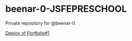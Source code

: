 # beenar-0-JSFEPRESCHOOL
Private repository for @beenar-0

[Deploy of Portfolio#1](https://rolling-scopes-school.github.io/beenar-0-JSFEPRESCHOOL/portfolio/)
